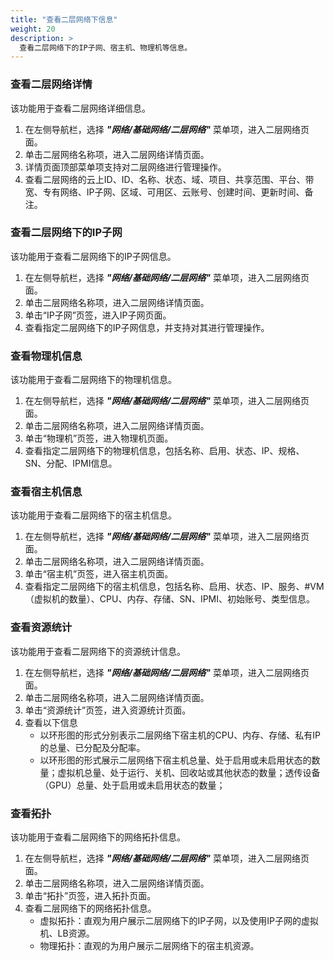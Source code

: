 ```yaml
---
title: "查看二层网络下信息"
weight: 20
description: >
  查看二层网络下的IP子网、宿主机、物理机等信息。
---
```


### 查看二层网络详情

该功能用于查看二层网络详细信息。

1. 在左侧导航栏，选择 **_"网络/基础网络/二层网络"_** 菜单项，进入二层网络页面。
2. 单击二层网络名称项，进入二层网络详情页面。
2. 详情页面顶部菜单项支持对二层网络进行管理操作。
3. 查看二层网络的云上ID、ID、名称、状态、域、项目、共享范围、平台、带宽、专有网络、IP子网、区域、可用区、云账号、创建时间、更新时间、备注。

### 查看二层网络下的IP子网

该功能用于查看二层网络下的IP子网信息。

1. 在左侧导航栏，选择 **_"网络/基础网络/二层网络"_** 菜单项，进入二层网络页面。
2. 单击二层网络名称项，进入二层网络详情页面。
2. 单击“IP子网”页签，进入IP子网页面。
3. 查看指定二层网络下的IP子网信息，并支持对其进行管理操作。

### 查看物理机信息

该功能用于查看二层网络下的物理机信息。

1. 在左侧导航栏，选择 **_"网络/基础网络/二层网络"_** 菜单项，进入二层网络页面。
2. 单击二层网络名称项，进入二层网络详情页面。
2. 单击“物理机”页签，进入物理机页面。
3. 查看指定二层网络下的物理机信息，包括名称、启用、状态、IP、规格、SN、分配、IPMI信息。

### 查看宿主机信息

该功能用于查看二层网络下的宿主机信息。

1. 在左侧导航栏，选择 **_"网络/基础网络/二层网络"_** 菜单项，进入二层网络页面。
2. 单击二层网络名称项，进入二层网络详情页面。
2. 单击“宿主机”页签，进入宿主机页面。
3. 查看指定二层网络下的宿主机信息，包括名称、启用、状态、IP、服务、#VM（虚拟机的数量）、CPU、内存、存储、SN、IPMI、初始账号、类型信息。

### 查看资源统计

该功能用于查看二层网络下的资源统计信息。

1. 在左侧导航栏，选择 **_"网络/基础网络/二层网络"_** 菜单项，进入二层网络页面。
2. 单击二层网络名称项，进入二层网络详情页面。
3. 单击“资源统计”页签，进入资源统计页面。
4. 查看以下信息
    - 以环形图的形式分别表示二层网络下宿主机的CPU、内存、存储、私有IP的总量、已分配及分配率。
    - 以环形图的形式展示二层网络下宿主机总量、处于启用或未启用状态的数量；虚拟机总量、处于运行、关机、回收站或其他状态的数量；透传设备（GPU）总量、处于启用或未启用状态的数量；

### 查看拓扑

该功能用于查看二层网络下的网络拓扑信息。

1. 在左侧导航栏，选择 **_"网络/基础网络/二层网络"_** 菜单项，进入二层网络页面。
2. 单击二层网络名称项，进入二层网络详情页面。
2. 单击“拓扑”页签，进入拓扑页面。
3. 查看二层网络下的网络拓扑信息。
    - 虚拟拓扑：直观为用户展示二层网络下的IP子网，以及使用IP子网的虚拟机、LB资源。
    - 物理拓扑：直观的为用户展示二层网络下的宿主机资源。


